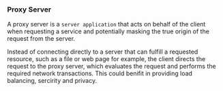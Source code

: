 ### Proxy Server
A proxy server is a `server application` that acts on behalf of the client when requesting a service and potentially masking the true origin of the request from the server.


Instead of connecting directly to a server that can fulfill a requested resource, such as a file or web page for example, the client directs the request to the proxy server, which evaluates the request and performs the required network transactions. This could benifit in providing load balancing, sercirity and privacy.

